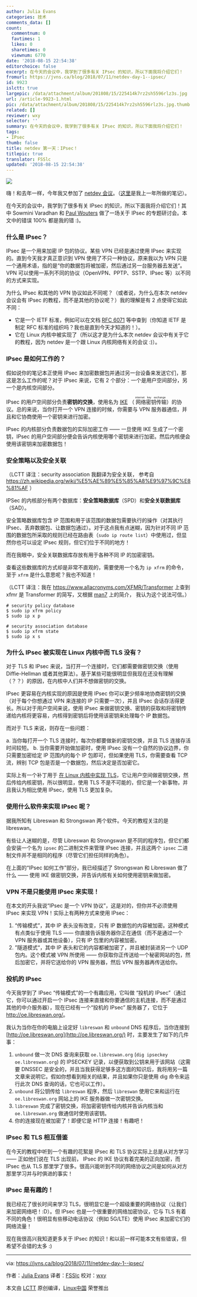 ```yaml
---
author: Julia Evans
categories: 技术
comments_data: []
count:
  commentnum: 0
  favtimes: 1
  likes: 0
  sharetimes: 0
  viewnum: 6770
date: '2018-08-15 22:54:38'
editorchoice: false
excerpt: 在今天的会议中，我学到了很多有关 IPsec 的知识，所以下面我将介绍它们！
fromurl: https://jvns.ca/blog/2018/07/11/netdev-day-1--ipsec/
id: 9923
islctt: true
largepic: /data/attachment/album/201808/15/225414k7rz2sh5596rlz3s.jpg
url: /article-9923-1.html
pic: /data/attachment/album/201808/15/225414k7rz2sh5596rlz3s.jpg.thumb.jpg
related: []
reviewer: wxy
selector: ''
summary: 在今天的会议中，我学到了很多有关 IPsec 的知识，所以下面我将介绍它们！
tags:
- IPsec
thumb: false
title: netdev 第一天：IPsec！
titlepic: true
translator: FSSlc
updated: '2018-08-15 22:54:38'
---
```


![](/data/attachment/album/201808/15/225414k7rz2sh5596rlz3s.jpg)


嗨！和去年一样，今年我又参加了 [netdev 会议](https://www.netdevconf.org/0x12/)。（[这里](https://jvns.ca/categories/netdev/)是我上一年所做的笔记）。


在今天的会议中，我学到了很多有关 IPsec 的知识，所以下面我将介绍它们！其中 Sowmini Varadhan 和 [Paul Wouters](https://nohats.ca/) 做了一场关于 IPsec 的专题研讨会。本文中的错误 100% 都是我的错 :)。


### 什么是 IPsec？


IPsec 是一个用来加密 IP 包的协议。某些 VPN 已经是通过使用 IPsec 来实现的。直到今天我才真正意识到 VPN 使用了不只一种协议，原来我以为 VPN 只是一个通用术语，指的是“你的数据包将被加密，然后通过另一台服务器去发送“。VPN 可以使用一系列不同的协议（OpenVPN、PPTP、SSTP、IPsec 等）以不同的方式来实现。


为什么 IPsec 和其他的 VPN 协议如此不同呢？（或者说，为什么在本次 netdev 会议会有 IPsec 的教程，而不是其他的协议呢？）我的理解是有 2 点使得它如此不同：


* 它是一个 IETF 标准，例如可以在文档 [RFC 6071](https://tools.ietf.org/html/rfc6071) 等中查到（你知道 IETF 是制定 RFC 标准的组织吗？我也是直到今天才知道的！）。
* 它在 Linux 内核中被实现了（所以这才是为什么本次 netdev 会议中有关于它的教程，因为 netdev 是一个跟 Linux 内核网络有关的会议 :)）。


### IPsec 是如何工作的？


假如说你的笔记本正使用 IPsec 来加密数据包并通过另一台设备来发送它们，那这是怎么工作的呢？对于 IPsec 来说，它有 2 个部分：一个是用户空间部分，另一个是内核空间部分。


IPsec 的用户空间部分负责**密钥的交换**，使用名为 [IKE](https://en.wikipedia.org/wiki/Internet_Key_Exchange) （<ruby> 网络密钥传输 <rt>  internet key exchange </rt></ruby>）的协议。总的来说，当你打开一个 VPN 连接的时候，你需要与 VPN 服务器通信，并且和它协商使用一个密钥来进行加密。


IPsec 的内核部分负责数据包的实际加密工作 —— 一旦使用 IKE 生成了一个密钥，IPsec 的用户空间部分便会告诉内核使用哪个密钥来进行加密。然后内核便会使用该密钥来加密数据包！


### 安全策略以及安全关联


（LCTT 译注：security association 我翻译为安全关联， 参考自 <https://zh.wikipedia.org/wiki/%E5%AE%89%E5%85%A8%E9%97%9C%E8%81%AF> ）


IPSec 的内核部分有两个数据库：**安全策略数据库**（SPD）和**安全关联数据库**（SAD）。


安全策略数据库包含 IP 范围和用于该范围的数据包需要执行的操作（对其执行 IPsec、丢弃数据包、让数据包通过）。对于这点我有点迷糊，因为针对不同 IP 范围的数据包所采取的规则已经在路由表（`sudo ip route list`）中使用过，但显然你也可以设定 IPsec 规则，但它们位于不同的地方！


而在我眼中，安全关联数据库存放有用于各种不同 IP 的加密密钥。


查看这些数据库的方式却是非常不直观的，需要使用一个名为 `ip xfrm` 的命令，至于 `xfrm` 是什么意思呢？我也不知道！


（LCTT 译注：我在 <https://www.allacronyms.com/XFMR/Transformer> 上查到 xfmr 是 Transformer 的简写，又根据 [man7](http://man7.org/linux/man-pages/man8/ip-xfrm.8.html) 上的简介， 我认为这个说法可信。）



```
# security policy database
$ sudo ip xfrm policy
$ sudo ip x p

# security association database
$ sudo ip xfrm state
$ sudo ip x s

```

### 为什么 IPsec 被实现在 Linux 内核中而 TLS 没有？


对于 TLS 和 IPsec 来说，当打开一个连接时，它们都需要做密钥交换（使用 Diffie-Hellman 或者其他算法）。基于某些可能很明显但我现在还没有理解（？？）的原因，在内核中人们并不想做密钥的交换。


IPsec 更容易在内核实现的原因是使用 IPsec 你可以更少频率地协商密钥的交换（对于每个你想通过 VPN 来连接的 IP 只需要一次），并且 IPsec 会话存活得更长。所以对于用户空间来说，使用 IPsec 来做密钥交换、密钥的获取和将密钥传递给内核将更容易，内核得到密钥后将使用该密钥来处理每个 IP 数据包。


而对于 TLS 来说，则存在一些问题：


a. 当你每打开一个 TLS 连接时，每次你都要做新的密钥交换，并且 TLS 连接存活时间较短。 b. 当你需要开始做加密时，使用 IPsec 没有一个自然的协议边界，你只需要加密给定 IP 范围内的每个 IP 包即可，但如果使用 TLS，你需要查看 TCP 流，辨别 TCP 包是否是一个数据包，然后决定是否加密它。


实际上有一个补丁用于 [在 Linux 内核中实现 TLS](https://blog.filippo.io/playing-with-kernel-tls-in-linux-4-13-and-go/)，它让用户空间做密钥交换，然后传给内核密钥，所以很明显，使用 TLS 不是不可能的，但它是一个新事物，并且我认为相比使用 IPsec，使用 TLS 更加复杂。


### 使用什么软件来实现 IPsec 呢？


据我所知有 Libreswan 和 Strongswan 两个软件。今天的教程关注的是 libreswan。


有些让人迷糊的是，尽管 Libreswan 和 Strongswan 是不同的程序包，但它们都会安装一个名为 `ipsec` 的二进制文件来管理 IPsec 连接，并且这两个 `ipsec` 二进制文件并不是相同的程序（尽管它们担任同样的角色）。


在上面的“IPsec 如何工作”部分，我已经描述了 Strongswan 和 Libreswan 做了什么 —— 使用 IKE 做密钥交换，并告诉内核有关如何使用密钥来做加密。


### VPN 不是只能使用 IPsec 来实现！


在本文的开头我说“IPsec 是一个 VPN 协议”，这是对的，但你并不必须使用 IPsec 来实现 VPN！实际上有两种方式来使用 IPsec：


1. “传输模式”，其中 IP 表头没有改变，只有 IP 数据包的内容被加密。这种模式有点类似于使用 TLS —— 你直接告诉服务器你正在通信（而不是通过一个 VPN 服务器或其他设备），只有 IP 包里的内容被加密。
2. ”隧道模式“，其中 IP 表头和它的内容都被加密了，并且被封装进另一个 UDP 包内。这个模式被 VPN 所使用 —— 你获取你正传送给一个秘密网站的包，然后加密它，并将它送给你的 VPN 服务器，然后 VPN 服务器再传送给你。


### 投机的 IPsec


今天我学到了 IPsec “传输模式”的一个有趣应用，它叫做 “投机的 IPsec”（通过它，你可以通过开启一个 IPsec 连接来直接和你要通信的主机连接，而不是通过其他的中介服务器），现在已经有一个“投机的 IPsec” 服务器了，它位于 <http://oe.libreswan.org/>。


我认为当你在你的电脑上设定好 `libreswan` 和 `unbound` DNS 程序后，当你连接到 [http://oe.libreswan.org](http://oe.libreswan.org/) 时，主要发生了如下的几件事：


1. `unbound` 做一次 DNS 查询来获取 `oe.libreswan.org` (`dig ipseckey oe.libreswan.org`) 的 IPSECKEY 记录，以便获取到公钥来用于该网站（这需要 DNSSEC 是安全的，并且当我获得足够多这方面的知识后，我将用另一篇文章来说明它。假如你想看到相关的结果，并且如果你只是使用 dig 命令来运行此次 DNS 查询的话，它也可以工作）。
2. `unbound` 将公钥传给 `libreswan` 程序，然后 `libreswan` 使用它来和运行在 `oe.libreswan.org` 网站上的 IKE 服务器做一次密钥交换。
3. `libreswan` 完成了密钥交换，将加密密钥传给内核并告诉内核当和 `oe.libreswan.org` 做通信时使用该密钥。
4. 你的连接现在被加密了！即便它是 HTTP 连接！有趣吧！


### IPsec 和 TLS 相互借鉴


在今天的教程中听到一个有趣的花絮是 IPsec 和 TLS 协议实际上总是从对方学习 —— 正如他们说在 TLS 出现前， IPsec 的 IKE 协议有着完美的正向加密，而 IPsec 也从 TLS 那里学了很多。很高兴能听到不同的网络协议之间是如何从对方那里学习并与时俱进的事实！


### IPsec 是有趣的！


我已经花了很长时间来学习 TLS，很明显它是一个超级重要的网络协议（让我们来加密网络吧！:D）。但 IPsec 也是一个很重要的网络加密协议，它与 TLS 有着不同的角色！很明显有些移动电话协议（例如 5G/LTE）使用 IPsec 来加密它们的网络流量！


现在我很高兴我知道更多关于 IPsec 的知识！和以前一样可能本文有些错误，但希望不会错的太多 :)




---


via: <https://jvns.ca/blog/2018/07/11/netdev-day-1--ipsec/>


作者：[Julia Evans](https://jvns.ca/about) 译者：[FSSlc](https://github.com/FSSlc) 校对：[wxy](https://github.com/wxy)


本文由 [LCTT](https://github.com/LCTT/TranslateProject) 原创编译，[Linux中国](https://linux.cn/) 荣誉推出